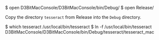 $ open D3BitMacConsole/D3BitMacConsole/bin/Debug/
$ open Release/

Copy the directory `tesseract` from Release into the `Debug` directory.

$ which tesseract
/usr/local/bin/tesseract
$ ln -f /usr/local/bin/tesseract D3BitMacConsole/D3BitMacConsole/bin/Debug/tesseract/tesseract_mac
